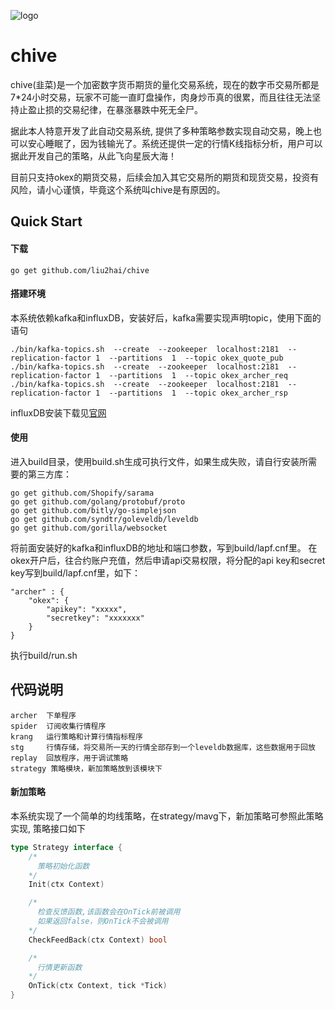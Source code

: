 ![logo](https://github.com/liu2hai/chive/raw/master/img/logo.jpg)


# chive
chive(韭菜)是一个加密数字货币期货的量化交易系统，现在的数字币交易所都是7*24小时交易，玩家不可能一直盯盘操作，肉身炒币真的很累，而且往往无法坚持止盈止损的交易纪律，在暴涨暴跌中死无全尸。

据此本人特意开发了此自动交易系统, 提供了多种策略参数实现自动交易，晚上也可以安心睡眠了，因为钱输光了。系统还提供一定的行情K线指标分析，用户可以据此开发自己的策略，从此飞向星辰大海！

目前只支持okex的期货交易，后续会加入其它交易所的期货和现货交易，投资有风险，请小心谨慎，毕竟这个系统叫chive是有原因的。


## Quick Start

#### 下载

    go get github.com/liu2hai/chive

#### 搭建环境
本系统依赖kafka和influxDB，安装好后，kafka需要实现声明topic，使用下面的语句

    ./bin/kafka-topics.sh  --create  --zookeeper  localhost:2181  --replication-factor 1  --partitions  1  --topic okex_quote_pub
    ./bin/kafka-topics.sh  --create  --zookeeper  localhost:2181  --replication-factor 1  --partitions  1  --topic okex_archer_req
    ./bin/kafka-topics.sh  --create  --zookeeper  localhost:2181  --replication-factor 1  --partitions  1  --topic okex_archer_rsp

influxDB安装下载见[官网](https://www.influxdata.com/)

#### 使用
进入build目录，使用build.sh生成可执行文件，如果生成失败，请自行安装所需要的第三方库：

	go get github.com/Shopify/sarama
	go get github.com/golang/protobuf/proto
	go get github.com/bitly/go-simplejson
	go get github.com/syndtr/goleveldb/leveldb
	go get github.com/gorilla/websocket

将前面安装好的kafka和influxDB的地址和端口参数，写到build/lapf.cnf里。
在okex开户后，往合约账户充值，然后申请api交易权限，将分配的api key和secret key写到build/lapf.cnf里，如下：

    "archer" : {
        "okex": {
            "apikey": "xxxxx",
            "secretkey": "xxxxxxx"
        }
    }

执行build/run.sh

## 代码说明

    archer  下单程序
    spider  订阅收集行情程序
    krang   运行策略和计算行情指标程序
    stg     行情存储，将交易所一天的行情全部存到一个leveldb数据库，这些数据用于回放
    replay  回放程序，用于调试策略
    strategy 策略模块，新加策略放到该模块下

#### 新加策略
本系统实现了一个简单的均线策略，在strategy/mavg下，新加策略可参照此策略实现, 策略接口如下

```go
type Strategy interface {
	/*
	  策略初始化函数
	*/
	Init(ctx Context)

	/*
	  检查反馈函数,该函数会在OnTick前被调用
	  如果返回false，则OnTick不会被调用
	*/
	CheckFeedBack(ctx Context) bool

	/*
	  行情更新函数
	*/
	OnTick(ctx Context, tick *Tick)
}
```
